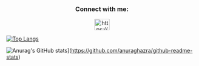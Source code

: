 <h3 align="center">Connect with me:</h3>
<p align="center">
<a href="https://www.linkedin.com/in/marshudi/" target="blank"><img align="center" src="https://raw.githubusercontent.com/rahuldkjain/github-profile-readme-generator/master/src/images/icons/Social/linked-in-alt.svg" alt="https://www.linkedin.com/in/marshudi/" height="30" width="40" /></a>
</p>


[![Top Langs](https://github-readme-stats.vercel.app/api/top-langs/?username=marshudi&layout=compact)](https://github.com/anuraghazra/github-readme-stats)




![Anurag's GitHub stats](https://github-readme-stats.vercel.app/api?marshudi=anuraghazra&theme=dark&show_icons=true)](https://github.com/anuraghazra/github-readme-stats)
